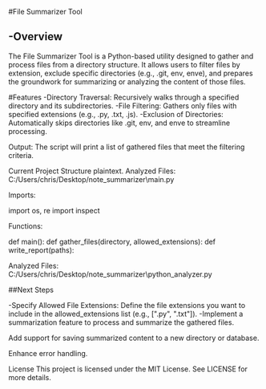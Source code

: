 #File Summarizer Tool
## -Overview
The File Summarizer Tool is a Python-based utility designed to gather and process files from a directory structure. It allows users to filter files by extension, exclude specific directories (e.g., .git, env, enve), and prepares the groundwork for summarizing or analyzing the content of those files.

#Features
-Directory Traversal: Recursively walks through a specified directory and its subdirectories.
-File Filtering: Gathers only files with specified extensions (e.g., .py, .txt, .js).
-Exclusion of Directories: Automatically skips directories like .git, env, and enve to streamline processing.

Output: The script will print a list of gathered files that meet the filtering criteria.

Current Project Structure
plaintext.
Analyzed Files:
C:/Users/chris/Desktop/note_summarizer\main.py

Imports:

import os, re
import inspect

Functions:

def main():
def gather_files(directory, allowed_extensions):
def write_report(paths):

Analyzed Files:
C:/Users/chris/Desktop/note_summarizer\python_analyzer.py

##Next Steps

-Specify Allowed File Extensions: Define the file extensions you want to include in the allowed_extensions list (e.g., [".py", ".txt"]).
-Implement a summarization feature to process and summarize the gathered files.

Add support for saving summarized content to a new directory or database.

Enhance error handling.

License
This project is licensed under the MIT License. See LICENSE for more details.
